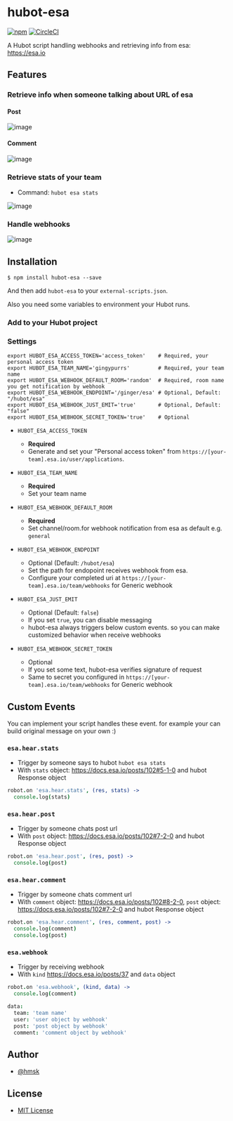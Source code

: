 # hubot-esa

[![npm](http://img.shields.io/npm/v/hubot-esa.svg)](https://www.npmjs.com/package/hubot-esa)
[![CircleCI](https://img.shields.io/circleci/project/hmsk/hubot-esa.svg)](https://circleci.com/gh/hmsk/hubot-esa)

A Hubot script handling webhooks and retrieving info from esa: https://esa.io

## Features

### Retrieve info when someone talking about URL of esa

#### Post

![image](https://cloud.githubusercontent.com/assets/85887/15594917/2779611a-236f-11e6-8636-1cf975c79048.png)

#### Comment

![image](https://cloud.githubusercontent.com/assets/85887/15594944/73b3c26e-236f-11e6-921b-7a78dadf0489.png)

### Retrieve stats of your team

- Command: `hubot esa stats`

![image](https://cloud.githubusercontent.com/assets/85887/15595025/29e6acfe-2370-11e6-9564-6d62f3288701.png)

### Handle webhooks

![image](https://cloud.githubusercontent.com/assets/85887/15594882/c5362c18-236e-11e6-8b0f-736d07696933.png)

## Installation

```
$ npm install hubot-esa --save
```

And then add `hubot-esa` to your `external-scripts.json`.

Also you need some variables to environment your Hubot runs.

### Add to your Hubot project

### Settings

```
export HUBOT_ESA_ACCESS_TOKEN='access_token'    # Required, your personal access token
export HUBOT_ESA_TEAM_NAME='gingypurrs'         # Required, your team name
export HUBOT_ESA_WEBHOOK_DEFAULT_ROOM='random'  # Required, room name you get notification by webhook
export HUBOT_ESA_WEBHOOK_ENDPOINT='/ginger/esa' # Optional, Default: "/hubot/esa"
export HUBOT_ESA_WEBHOOK_JUST_EMIT='true'       # Optional, Default: "false"
export HUBOT_ESA_WEBHOOK_SECRET_TOKEN='true'    # Optional
```

- `HUBOT_ESA_ACCESS_TOKEN`
  - **Required**
  - Generate and set your "Personal access token" from `https://[your-team].esa.io/user/applications`.

- `HUBOT_ESA_TEAM_NAME`
  - **Required**
  - Set your team name

- `HUBOT_ESA_WEBHOOK_DEFAULT_ROOM`
  - **Required**
  - Set channel/room.for webhook notification from esa as default e.g. `general`

- `HUBOT_ESA_WEBHOOK_ENDPOINT`
  - Optional (Default: `/hubot/esa`)
  - Set the path for endopoint receives webhook from esa.
  - Configure your completed uri at `https://[your-team].esa.io/team/webhooks` for Generic webhook

- `HUBOT_ESA_JUST_EMIT`
  - Optional (Default: `false`)
  - If you set `true`, you can disable messaging
  - hubot-esa always triggers below custom events. so you can make customized behavior when receive webhooks

- `HUBOT_ESA_WEBHOOK_SECRET_TOKEN`
  - Optional
  - If you set some text, hubot-esa verifies signature of request
  - Same to secret you configured in `https://[your-team].esa.io/team/webhooks` for Generic webhook

## Custom Events

You can implement your script handles these event. for example your can build original message on your own :)

### `esa.hear.stats`

- Trigger by someone says to hubot `hubot esa stats`
- With `stats` object: https://docs.esa.io/posts/102#5-1-0 and hubot Response object

```coffeescript
robot.on 'esa.hear.stats', (res, stats) ->
  console.log(stats)
```

### `esa.hear.post`

- Trigger by someone chats post url
- With `post` object: https://docs.esa.io/posts/102#7-2-0 and hubot Response object

```coffeescript
robot.on 'esa.hear.post', (res, post) ->
  console.log(post)
```

### `esa.hear.comment`

- Trigger by someone chats comment url
- With `comment` object: https://docs.esa.io/posts/102#8-2-0, `post` object: https://docs.esa.io/posts/102#7-2-0 and hubot Response object

```coffeescript
robot.on 'esa.hear.comment', (res, comment, post) ->
  console.log(comment)
  console.log(post)
```

### `esa.webhook`

- Trigger by receiving webhook
- With `kind` https://docs.esa.io/posts/37 and `data` object

```coffeescript
robot.on 'esa.webhook', (kind, data) ->
  console.log(comment)
```

```coffeescript
data:
  team: 'team name'
  user: 'user object by webhook'
  post: 'post object by webhook'
  comment: 'comment object by webhook'
```

## Author

- [@hmsk](http://hmsk.me)

## License

- [MIT License](https://github.com/hmsk/hubot-esa/blob/master/LICENSE)
